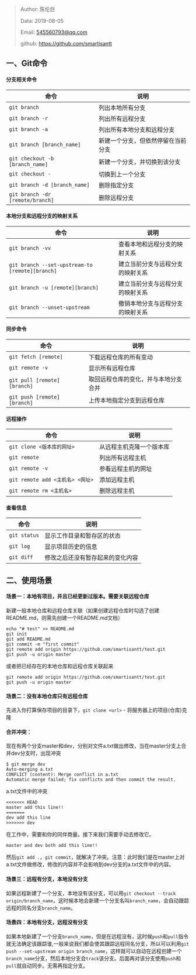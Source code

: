 > Author: 陈伦巨
>
> Data: 2019-08-05
>
> Email: 545560793@qq.com
>
> github: https://github.com/smartisantt



## 一、Git命令

#### 分支相关命令

| 命令                             | 说明                               |
| -------------------------------- | ---------------------------------- |
| `git branch`                     | 列出本地所有分支                   |
| `git branch -r`                  | 列出所有远程分支                   |
| `git branch -a`                  | 列出所有本地分支和远程分支         |
| `git branch [branch_name]`       | 新建一个分支，但依然停留在当前分支 |
| `git checkout -b [branch_name]`  | 新建一个分支，并切换到该分支       |
| `git checkout -`                 | 切换到上一个分支                   |
| `git branch -d [branch_name]`    | 删除指定分支                       |
| `git branch -dr [remote/branch]` | 删除远程分支                       |



#### 本地分支和远程分支的映射关系

| 命令                                            | 说明                             |
| ----------------------------------------------- | -------------------------------- |
| `git branch -vv`                                | 查看本地和远程分支的映射关系     |
| `git branch --set-upstream-to [remote][branch]` | 建立当前分支与远程分支的映射关系 |
| `git branch -u [remote][branch]`                | 建立当前分支与远程分支的映射关系 |
| `git branch --unset-upstream`                   | 撤销本地分支与远程分支的映射关系 |

#### 同步命令

| 命令                         | 说明                                 |
| ---------------------------- | ------------------------------------ |
| `git fetch [remote]`         | 下载远程仓库的所有变动               |
| `git remote -v`              | 显示所有远程仓库                     |
| `git pull [remote] [branch]` | 取回远程仓库的变化，并与本地分支合并 |
| `git push [remote] [branch]` | 上传本地指定分支到远程仓库           |

#### 远程操作

| 命令                             | 说明                     |
| -------------------------------- | ------------------------ |
| `git clone <版本库的网址>`       | 从远程主机克隆一个版本库 |
| `git remote`                     | 列出所有远程主机         |
| `git remote -v`                  | 参看远程主机的网址       |
| `git remote add <主机名> <网址>` | 添加远程主机             |
| `git remote rm <主机名>`         | 删除远程主机             |

#### 查看信息

| 命令         | 说明                             |
| ------------ | -------------------------------- |
| `git status` | 显示工作目录和暂存区的状态       |
| `git log`    | 显示项目历史的信息               |
| `git diff`   | 修改之后还没有暂存起来的变化内容 |





## 二、使用场景

#### 场景一：本地有项目，并且已经更新过版本。需要关联远程仓库

新建一般本地仓库和远程仓库关联（如果创建远程仓库时勾选了创建README.md，则需先创建一个README.md文档）

```
echo "# test" >> README.md
git init
git add README.md
git commit -m "first commit"
git remote add origin https://github.com/smartisantt/test.git
git push -u origin master
```

或者把已经存在的本地仓库和远程仓库关联起来

```
git remote add origin https://github.com/smartisantt/test.git
git push -u origin master
```



#### 场景二：没有本地仓库只有远程仓库

先进入你打算保存项目的目录下，`git clone <url>` - 将服务器上的项目(仓库)克隆



#### 合并冲突：

现在有两个分支master和dev，分别对文件a.txt做出修改，当在master分支上合并dev分支时，出现冲突

```
$ git merge dev
Auto-merging a.txt
CONFLICT (content): Merge conflict in a.txt
Automatic merge failed; fix conflicts and then commit the result.
```

a.txt文件中的冲突

```
<<<<<<< HEAD
master add this line!!
=======
dev add this line
>>>>>>> dev
```

在工作中，需要和你的同伴商量。接下来我们需要手动去修改它。

```
master and dev both add this line!!
```

然后`git add .`，`git commit`，就解决了冲突。注意：此时我们是在master上对a.txt文件做修改，修改的内容并不会影响到dev分支的a.txt文件中的内容。



#### 场景三：远程有分支，本地没有分支

如果远程新建了一个分支，本地没有该分支，可以用`git checkout --track origin/branch_name`，这时候本地会新建一个分支名叫`branch_name`，会自动跟踪远程的同名分支`branch_name`。





#### 场景四：本地有分支，远程没有分支

如果本地新建了一个分支`branch_name`，但是在远程没有，这时候`push`和`pull`指令就无法确定该跟踪谁,一般来说我们都会使其跟踪远程同名分支，所以可以利用`git push --set-upstream origin branch_name`，这样就可以自动在远程创建一个`branch_name`分支，然后本地分支会`track`该分支。后面再对该分支使用`push`和`pull`就自动同步。无需再指定分支。